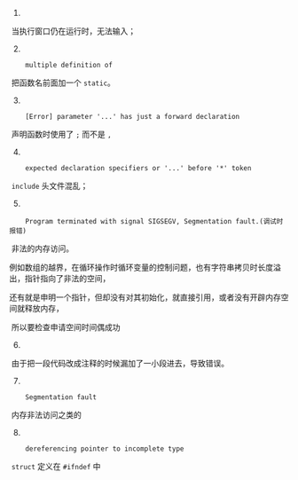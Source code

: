 1. ​

​    当执行窗口仍在运行时，无法输入；



2. ​

```
    multiple definition of
```

​    把函数名前面加一个 `static`。



3. ​

```
    [Error] parameter '...' has just a forward declaration
```

​    声明函数时使用了 `;` 而不是 `,`



4. ​

```
    expected declaration specifiers or '...' before '*' token
```

​    `include` 头文件混乱；



5. ​

```
    Program terminated with signal SIGSEGV, Segmentation fault.(调试时报错)
```

​    非法的内存访问。

​    例如数组的越界，在循环操作时循环变量的控制问题，也有字符串拷贝时长度溢出，指针指向了非法的空间，

​    还有就是申明一个指针，但却没有对其初始化，就直接引用，或者没有开辟内存空间就释放内存，

​    所以要检查申请空间时间偶成功



6. ​

​    由于把一段代码改成注释的时候漏加了一小段进去，导致错误。



7. ​

```
    Segmentation fault
```

​    内存非法访问之类的



8. ​

```
    dereferencing pointer to incomplete type
```

​    `struct` 定义在 `#ifndef` 中